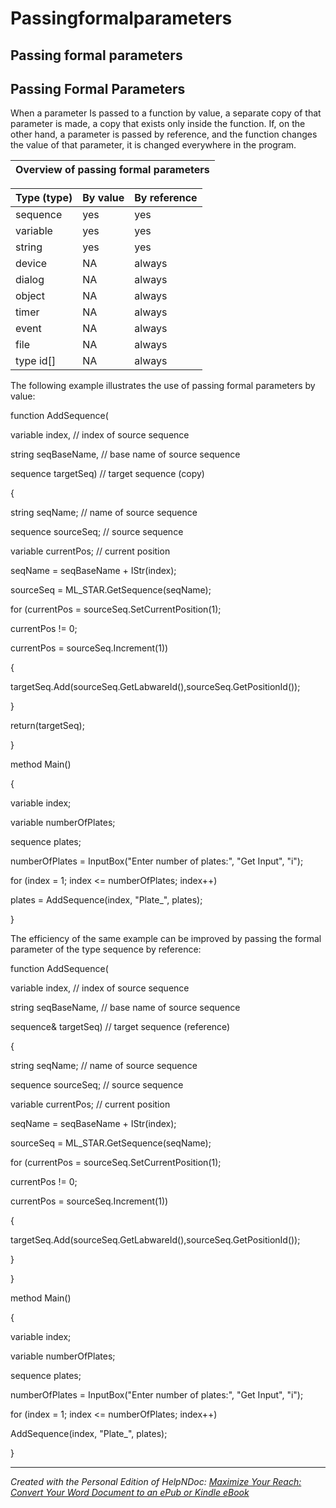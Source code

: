 # Passingformalparameters

## Passing formal parameters

## Passing Formal Parameters

&#x20;

When a parameter Is passed to a function by value, a separate copy of that parameter is made, a copy that exists only inside the function. If, on the other hand, a parameter is passed by reference, and the function changes the value of that parameter, it is changed everywhere in the program.

&#x20;

| **Overview of passing formal parameters** |
| :---------------------------------------: |

| **Type** **(type)** | **By value** | **By reference** |
| ------------------- | ------------ | ---------------- |
| sequence            | yes          | yes              |
| variable            | yes          | yes              |
| string              | yes          | yes              |
| device              | NA           | always           |
| dialog              | NA           | always           |
| object              | NA           | always           |
| timer               | NA           | always           |
| event               | NA           | always           |
| file                | NA           | always           |
| type id\[]          | NA           | always           |

&#x20;

The following example illustrates the use of passing formal parameters by value:

&#x20;

function AddSequence(

variable index,      // index of source sequence

string seqBaseName,  // base name of source sequence

sequence targetSeq)  // target sequence (copy)

{

string seqName;      // name of source sequence

sequence sourceSeq;  // source sequence

variable currentPos; // current position

seqName = seqBaseName + IStr(index);

sourceSeq = ML\_STAR.GetSequence(seqName);

for (currentPos = sourceSeq.SetCurrentPosition(1);

currentPos != 0;

currentPos = sourceSeq.Increment(1))

{

targetSeq.Add(sourceSeq.GetLabwareId(),sourceSeq.GetPositionId());

}

return(targetSeq);

}

&#x20;

method Main()

{

variable index;

variable numberOfPlates;

sequence plates;

numberOfPlates = InputBox("Enter number of plates:", "Get Input", "i");

for (index = 1; index <= numberOfPlates; index++)

plates = AddSequence(index, "Plate\_", plates);

}

&#x20;

The efficiency of the same example can be improved by passing the formal parameter of the type sequence by reference:

&#x20;

function AddSequence(

variable index,      // index of source sequence

string seqBaseName,  // base name of source sequence

sequence& targetSeq) // target sequence (reference)

{

string seqName;      // name of source sequence

sequence sourceSeq;  // source sequence

variable currentPos; // current position

seqName = seqBaseName + IStr(index);

sourceSeq = ML\_STAR.GetSequence(seqName);

for (currentPos = sourceSeq.SetCurrentPosition(1);

currentPos != 0;

currentPos = sourceSeq.Increment(1))

{

targetSeq.Add(sourceSeq.GetLabwareId(),sourceSeq.GetPositionId());

}

}

&#x20;

method Main()

{

variable index;

variable numberOfPlates;

sequence plates;

numberOfPlates = InputBox("Enter number of plates:", "Get Input", "i");

for (index = 1; index <= numberOfPlates; index++)

AddSequence(index, "Plate\_", plates);

}

***

_Created with the Personal Edition of HelpNDoc:_ [_Maximize Your Reach: Convert Your Word Document to an ePub or Kindle eBook_](https://www.helpndoc.com/step-by-step-guides/how-to-convert-a-word-docx-file-to-an-epub-or-kindle-ebook/)
